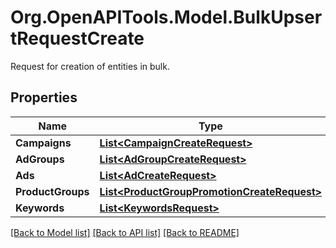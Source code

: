 # Org.OpenAPITools.Model.BulkUpsertRequestCreate
Request for creation of entities in bulk.

## Properties

Name | Type | Description | Notes
------------ | ------------- | ------------- | -------------
**Campaigns** | [**List&lt;CampaignCreateRequest&gt;**](CampaignCreateRequest.md) |  | [optional] 
**AdGroups** | [**List&lt;AdGroupCreateRequest&gt;**](AdGroupCreateRequest.md) |  | [optional] 
**Ads** | [**List&lt;AdCreateRequest&gt;**](AdCreateRequest.md) |  | [optional] 
**ProductGroups** | [**List&lt;ProductGroupPromotionCreateRequest&gt;**](ProductGroupPromotionCreateRequest.md) |  | [optional] 
**Keywords** | [**List&lt;KeywordsRequest&gt;**](KeywordsRequest.md) |  | [optional] 

[[Back to Model list]](../README.md#documentation-for-models) [[Back to API list]](../README.md#documentation-for-api-endpoints) [[Back to README]](../README.md)

